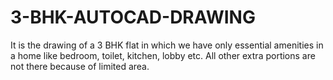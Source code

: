 # 3-BHK-AUTOCAD-DRAWING
It is the drawing of a 3 BHK flat in which we have only essential amenities in a home like bedroom, toilet, kitchen, lobby etc. All other extra portions are not there because of limited area.  
